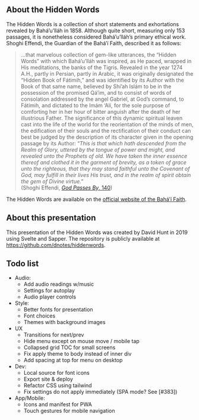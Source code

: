 ## About the Hidden Words

The Hidden Words is a collection of short statements and exhortations revealed by Bahá’u’lláh in 1858. Although quite short, measuring only 153 passages, it is nonetheless considered Bahá’u’lláh’s primary ethical work. Shoghi Effendi, the Guardian of the Bahá’í Faith, described it as follows:

> ...that marvelous collection of gem-like utterances, the “Hidden Words” with which Bahá’u’lláh was inspired, as He paced, wrapped in His meditations, the banks of the Tigris. Revealed in the year 1274 A.H., partly in Persian, partly in Arabic, it was originally designated the “Hidden Book of Fátimih,” and was identified by its Author with the Book of that same name, believed by Shí’ah Islám to be in the possession of the promised Qá’im, and to consist of words of consolation addressed by the angel Gabriel, at God’s command, to Fátimih, and dictated to the Imám ‘Alí, for the sole purpose of comforting her in her hour of bitter anguish after the death of her illustrious Father. The significance of this dynamic spiritual leaven cast into the life of the world for the reorientation of the minds of men, the edification of their souls and the rectification of their conduct can best be judged by the description of its character given in the opening passage by its Author: “_This is that which hath descended from the Realm of Glory, uttered by the tongue of power and might, and revealed unto the Prophets of old. We have taken the inner essence thereof and clothed it in the garment of brevity, as a token of grace unto the righteous, that they may stand faithful unto the Covenant of God, may fulfill in their lives His trust, and in the realm of spirit obtain the gem of Divine virtue._”  
(Shoghi Effendi, [_God Passes By_, 140](www.bahai.org/r/030230792))

The Hidden Words are available on the [official website of the Bahá’í Faith](https://www.bahai.org/library/authoritative-texts/bahaullah/hidden-words/).

## About this presentation

This presentation of the Hidden Words was created by David Hunt in 2019 using Svelte and Sapper. The repository is publicly available at https://github.com/dnotes/hiddenwords.

## Todo list

  * Audio:
    * Add audio readings w/music
    * Settings for autoplay
    * Audio player controls
  * Style:
    * Better fonts for presentation
    * Font choices
    * Themes with background images
  * UX
    * Transitions for next/prev
    * Hide menu except on mouse move / mobile tap
    * Collapsed grid TOC for small screens
    * Fix apply theme to body instead of inner div
    * Add spacing at top for menu on desktop
  * Dev:
    * Local source for font icons
    * Export site & deploy
    * Refactor CSS using tailwind
    * Fix settings do not apply immediately (SPA mode? See [#383])
  * App/Mobile:
    * Icons and manifest for PWA
    * Touch gestures for mobile navigation